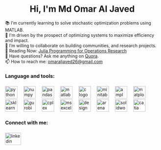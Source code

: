 <h1 align="center">Hi, I'm Md Omar Al Javed</h1>


<p align="left">
  📚 I'm currently learning to solve stochastic optimization problems using MATLAB.<br>
  🎯 I'm driven by the prospect of optimizing systems to maximize efficiency and impact.<br>
  👯 I’m willing to collaborate on building communities, and research projects.<br>
  📖 Reading Now: <a href="https://www.softcover.io/read/7b8eb7d0/juliabook2/">Julia Programming for Operations Research</a><br>
  💬 Have questions? Ask me anything on <a href="https://www.quora.com/profile/Omar-Al-Javed">Quora</a>.<br>
  📫 How to reach me: <a href="mailto:omaraljaved26@gmail.com">omaraljaved26@gmail.com</a>
</p>



###

<h3 align="left">Language and tools:</h3>

###

<div align="left">
  <img src="https://cdn.jsdelivr.net/gh/devicons/devicon/icons/python/python-original.svg" height="40" alt="python logo" />
  <img width="12" />
  <img src="https://cdn.jsdelivr.net/gh/devicons/devicon/icons/numpy/numpy-original.svg" height="40" alt="numpy logo" />
  <img width="12" />
  <img src="https://cdn.jsdelivr.net/gh/devicons/devicon/icons/pandas/pandas-original.svg" height="40" alt="pandas logo" />
  <img width="12" />
  <img src="https://cdn.jsdelivr.net/gh/devicons/devicon/icons/matlab/matlab-original.svg" height="40" alt="matlab logo" />
  <img width="12" />
  <img src="https://cdn.jsdelivr.net/gh/devicons/devicon/icons/c/c-original.svg" height="40" alt="c logo" />
  <img width="12" />
  <img src="https://cdn.jsdelivr.net/gh/devicons/devicon/icons/minitab/minitab-original.svg" height="40" alt="minitab logo" />
  <img width="12" />
  <img src="https://www.ampl.com/wp-content/uploads/2020/09/cropped-ampl_logo_only_orange_1024.png" height="40" alt="ampl logo" />
  <img width="12" />
  <img src="https://matplotlib.org/_static/logo2_compressed.svg" height="40" alt="matplotlib logo" />
  <img width="12" />
  <img src="https://upload.wikimedia.org/wikipedia/commons/0/05/Scikit_learn_logo_small.svg" height="40" alt="sklearn logo" />
  <img width="12" />
  <img src="https://media.licdn.com/dms/image/C4E0BAQF9MbAxx2cJ5g/company-logo_200_200/0/1620995338078" height="40" alt="gurobi logo" />
  <img width="12" />
  <img src="https://upload.wikimedia.org/wikipedia/commons/6/66/IBM_logo.svg" height="40" alt="cplex logo" />
  <img width="12" />
  <img src="https://upload.wikimedia.org/wikipedia/commons/7/7f/Microsoft_Excel_2013-2019_logo.svg" height="40" alt="ms excel logo" />
  <img width="12" />
  <img src="https://www.statease.com/assets/images/logos/Statease_Favicon-8c730c52.svg" height="40" alt="design expert logo" />
  <img width="12" />
  <img src="https://upload.wikimedia.org/wikipedia/commons/8/8f/Rockwell_Arena_software_logo.svg" height="40" alt="arena logo" />
  <img width="12" />
  <img src="https://upload.wikimedia.org/wikipedia/commons/2/2f/SolidWorks_logo.png" height="40" alt="solidworks logo" />
  <img width="12" />
  <img src="https://upload.wikimedia.org/wikipedia/commons/e/e6/CATIA_logo.png" height="40" alt="catia logo" />
</div>





<h3 align="left">Connect with me:</h3>

###

<div align="left">
  <a href="https://www.linkedin.com/in/omar-al-javed/">
    <img src="https://raw.githubusercontent.com/maurodesouza/profile-readme-generator/master/src/assets/icons/social/linkedin/default.svg" width="52" height="40" alt="linkedin logo" />
  </a>
</div>


###
